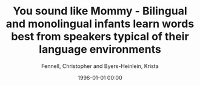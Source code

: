 ---
layout: post
title: You sound like Mommy - Bilingual and monolingual infants learn words best from speakers typical of their language environments

date: 1996-01-01 00:00
author: Fennell, Christopher and Byers-Heinlein, Krista
tags: ["bilingualism","infancy","phonological development","word learning"]
journal: International Journal of Behavioral Development

link: https://doi.org/10.1177/0165025414530631

year: 2014
---